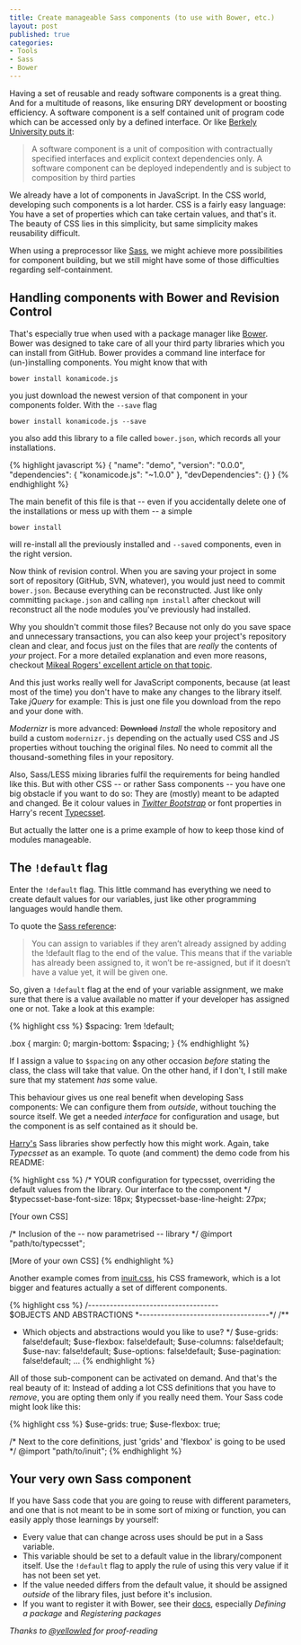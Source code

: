 ```yaml
---
title: Create manageable Sass components (to use with Bower, etc.)
layout: post
published: true
categories:
- Tools
- Sass
- Bower
---
```


Having a set of reusable and ready software components is a great thing. And for a multitude of reasons, like ensuring DRY development or boosting efficiency. A software component is a self contained unit of program code which can be accessed only by a defined interface. Or like [Berkely University puts it](http://www.eecs.berkeley.edu/~newton/Classes/EE290sp99/lectures/ee290aSp994_1/tsld009.htm):

> A software component is a unit of composition with contractually specified interfaces and explicit context dependencies only. A software component can be deployed independently and is subject to composition by third parties

We already have a lot of components in JavaScript. In the CSS world, developing such components is a lot harder. CSS is a fairly easy language: You have a set of properties which can take certain values, and that's it. The beauty of CSS lies in this simplicity, but same simplicity makes reusability difficult.

When using a preprocessor like [Sass](http://www.sass-lang.com), we might achieve more possibilities for component building, but we still might have some of those difficulties regarding self-containment.

## Handling components with Bower and Revision Control

That's especially true when used with a package manager like [Bower](http://bower.io). Bower was designed to take care of all your third party libraries which you can install from GitHub. Bower provides a command line interface for (un-)installing components. You might know that with 

```
bower install konamicode.js
```

you just download the newest version of that component in your components folder. With the `--save` flag

```
bower install konamicode.js --save
```

you also add this library to a file called `bower.json`, which records all your installations. 

{% highlight javascript %}
{
  "name": "demo",
  "version": "0.0.0",
  "dependencies": {
    "konamicode.js": "~1.0.0"
  },
  "devDependencies": {}
}
{% endhighlight %}

The main benefit of this file is that -- even if you accidentally delete one of the installations or mess up with them -- a simple 

```
bower install
```

will re-install all the previously installed and `--save`d components, even in the right version.

Now think of revision control. When you are saving your project in some sort of repository (GitHub, SVN, whatever), you would just need to commit `bower.json`. Because everything can be reconstructed. Just like only committing `package.json` and calling `npm install` after checkout will reconstruct all the node modules you've previously had installed.

Why you shouldn't commit those files? Because not only do you save space and unnecessary transactions, you can also keep your project's repository clean and clear, and focus just on the files that are *really* the contents of *your* project. For a more detailed explanation and even more reasons, checkout [Mikeal Rogers' excellent article on that topic](http://www.futurealoof.com/posts/nodemodules-in-git.html).

And this just works really well for JavaScript components, because (at least most of the time) you don't have to make any changes to the library itself. Take *jQuery* for example: This is just one file you download from the repo and your done with. 

*Modernizr* is more advanced: ~~Download~~ *Install* the whole repository and build a custom `modernizr.js` depending on the actually used CSS and JS properties without touching the original files. No need to commit all the thousand-something files in your repository. 

Also, Sass/LESS mixing libraries fulfil the requirements for being handled like this. But with other CSS -- or rather Sass components -- you have one big obstacle if you want to do so: They are (mostly) meant to be adapted and changed. Be it colour values in *[Twitter Bootstrap](https://github.com/jlong/sass-bootstrap)* or font properties in Harry's recent [Typecsset](https://github.com/csswizardry/typecsset). 

But actually the latter one is a prime example of how to keep those kind of modules manageable.


## The `!default` flag

Enter the `!default` flag. This little command has everything we need to create default values for our variables, just like other programming languages would handle them.

To quote the [Sass reference](http://sass-lang.com/documentation/file.SASS_REFERENCE.html#variable_defaults_):

> You can assign to variables if they aren’t already assigned by adding the !default flag to the end of the value. This means that if the variable has already been assigned to, it won’t be re-assigned, but if it doesn’t have a value yet, it will be given one.

So, given a `!default` flag at the end of your variable assignment, we make sure that there is a value available no matter if your developer has assigned one or not. Take a look at this example:

{% highlight css %}
$spacing: 	1rem !default;

.box {
  margin: 0;
  margin-bottom: $spacing;
}
{% endhighlight %}

If I assign a value to `$spacing` on any other occasion *before* stating the class, the class will take that value. On the other hand, if I don't, I still make sure that my statement *has* some value.

This behaviour gives us one real benefit when developing Sass components: We can configure them from *outside*, without touching the source itself. We get a needed *interface* for configuration and usage, but the component is as self contained as it should be.

[Harry's](http://twitter.com/csswizardry) Sass libraries show perfectly how this might work. Again, take *Typecsset* as an example. To quote (and comment) the demo code from his README:

{% highlight css %}
/* YOUR configuration for typecsset, overriding the
   default values from the library. Our interface to
   the component
 */
$typecsset-base-font-size:      18px;
$typecsset-base-line-height:    27px;

[Your own CSS]

/* Inclusion of the -- now parametrised -- library */
@import "path/to/typecsset";

[More of your own CSS]
{% endhighlight %}

Another example comes from [inuit.css](http://inuitcss.com), his CSS framework, which is a lot bigger and features actually a set of different components.

{% highlight css %}
/*------------------------------------*\
    $OBJECTS AND ABSTRACTIONS
\*------------------------------------*/
/**
 * Which objects and abstractions would you like to use?
 */
$use-grids:         false!default;
$use-flexbox:       false!default;
$use-columns:       false!default;
$use-nav:           false!default;
$use-options:       false!default;
$use-pagination:    false!default;
...
{% endhighlight %}

All of those sub-component can be activated on demand. And that's the real beauty of it: Instead of adding a lot CSS definitions that you have to *remove*, you are opting them only if you really need them. Your Sass code might look like this:

{% highlight css %}
$use-grids: true;
$use-flexbox: true;

/* Next to the core definitions, just 'grids'
   and 'flexbox' is going to be used */
@import "path/to/inuit";
{% endhighlight %}

## Your very own Sass component

If you have Sass code that you are going to reuse with different parameters, and one that is not meant to be in some sort of mixing or function, you can easily apply those learnings by yourself:

* Every value that can change across uses should be put in a Sass variable.
* This variable should be set to a default value in the library/component itself. Use the `!default` flag to apply the rule of using this very value if it has not been set yet.
* If the value needed differs from the default value, it should be assigned *outside* of the library files, just before it's inclusion.
* If you want to register it with Bower, see their [docs](http://bower.io/), especially *Defining a package* and *Registering packages*

*Thanks to [@yellowled](http://twitter.com/yellowled) for proof-reading*

